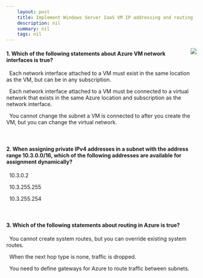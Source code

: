 ```yaml
---
    layout: post
    title: Implement Windows Server IaaS VM IP addressing and routing 
    description: nil
    summary: nil
    tags: nil
---
```



 <a target="_blank" href="https://docs.microsoft.com/en-us/learn/modules/implement-windows-server-iaas-virtual-machine-ip-addressing-routing/09-knowledge-check/"><i class="fas fa-external-link-alt"></i> </a>
 <img align="right" src="https://docs.microsoft.com/en-us/learn/achievements/implement-windows-server-iaas-vm-ip-addressing-and-routing.svg">
####  1. Which of the following statements about Azure VM network interfaces is true?


<i class='far fa-square'></i> &nbsp;&nbsp;Each network interface attached to a VM must exist in the same location as the VM, but can be in any subscription.

<i class='fas fa-check-square' style='color: Dodgerblue;'></i> &nbsp;&nbsp;Each network interface attached to a VM must be connected to a virtual network that exists in the same Azure location and subscription as the network interface.

<i class='far fa-square'></i> &nbsp;&nbsp;You cannot change the subnet a VM is connected to after you create the VM, but you can change the virtual network.
<br />
<br />
<br />

####  2. When assigning private IPv4 addresses in a subnet with the address range 10.3.0.0/16, which of the following addresses are available for assignment dynamically?


<i class='far fa-square'></i> &nbsp;&nbsp;10.3.0.2

<i class='far fa-square'></i> &nbsp;&nbsp;10.3.255.255

<i class='fas fa-check-square' style='color: Dodgerblue;'></i> &nbsp;&nbsp;10.3.255.254
<br />
<br />
<br />

####  3. Which of the following statements about routing in Azure is true?


<i class='far fa-square'></i> &nbsp;&nbsp;You cannot create system routes, but you can override existing system routes.

<i class='fas fa-check-square' style='color: Dodgerblue;'></i> &nbsp;&nbsp;When the next hop type is none, traffic is dropped.

<i class='far fa-square'></i> &nbsp;&nbsp;You need to define gateways for Azure to route traffic between subnets.
<br />
<br />
<br />
